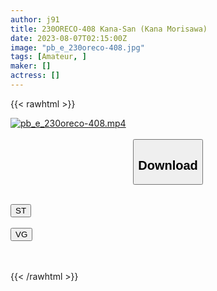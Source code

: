 ```yaml
---
author: j91
title: 230ORECO-408 Kana-San (Kana Morisawa)
date: 2023-08-07T02:15:00Z
image: "pb_e_230oreco-408.jpg"
tags: [Amateur, ]
maker: []
actress: []
---
```



{{< rawhtml >}}

<div class="video" data-videoid="m19VjV63DkFbAe9">
    <a href="javascript:;">
        <img src="https://my.j91.asia/posts/pb_e_230oreco-408/pb_e_230oreco-408.jpg" width="WIDTH" height="HEIGHT" alt="pb_e_230oreco-408.mp4" loading="lazy">
    </a>
</div>

<script type="text/javascript" src="https://j91.asia/asset/on-demand-st.js"></script>

<br>
  <link rel="stylesheet" href="https://j91.asia/asset/bs5.css">
  
  <center>
  <button class="btn btn-primary" type="button" data-bs-toggle="collapse" data-bs-target=".multi-collapse" aria-expanded="false" aria-controls="multiCollapseExample1 multiCollapseExample2"><h2>Download</h2></button></center>
</p>
<div class="row">
  <div class="col">
    <div class="collapse multi-collapse" id="multiCollapseExample1">
      <div class="card card-body">
	      	      <br>
<div class="buttons">  
<a href="https://streamtape.to/v/m19VjV63DkFbAe9"><button class="btn-hover color-3"><i class="fa fa-download"></i> ST</button></a></div>
    </div>
  </div>
</div>
  <div class="col">
    <div class="collapse multi-collapse" id="multiCollapseExample2">
      <div class="card card-body">
	      <br>
<div class="buttons">
    <a href="https://vgembed.com/v/LQm9OXKqA0E1lgB"><button class="btn-hover color-9"><i class="fa fa-download"></i> VG</button></a></div>
<br><br>
      </div>
    </div>
  </div>
</div>

{{< /rawhtml >}}